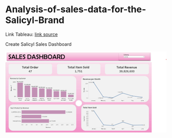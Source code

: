 # Analysis-of-sales-data-for-the-Salicyl-Brand

Link Tableau: [link source](https://public.tableau.com/app/profile/siti.muthmainah.darmawan/viz/VIXDA/Dashboard1?publish=yes)

Create Salicyl Sales Dashboard

![alt text](Sales_Dashboard.png)
